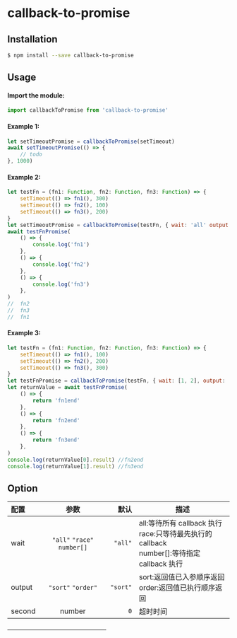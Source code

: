 # callback-to-promise

## Installation

```bash
$ npm install --save callback-to-promise
```

## Usage

#### Import the module:

```js
import callbackToPromise from 'callback-to-promise'
```

#### Example 1:

```js
let setTimeoutPromise = callbackToPromise(setTimeout)
await setTimeoutPromise(() => {
	// todo
}, 1000)
```

#### Example 2:

```js
let testFn = (fn1: Function, fn2: Function, fn3: Function) => {
	setTimeout(() => fn1(), 300)
	setTimeout(() => fn2(), 100)
	setTimeout(() => fn3(), 200)
}
let setTimeoutPromise = callbackToPromise(testFn, { wait: 'all' output: 'order' })
await testFnPromise(
	() => {
		console.log('fn1')
	},
	() => {
		console.log('fn2')
	},
	() => {
		console.log('fn3')
	},
)
//	fn2
//	fn3
//	fn1
```

#### Example 3:

```js
let testFn = (fn1: Function, fn2: Function, fn3: Function) => {
	setTimeout(() => fn1(), 100)
	setTimeout(() => fn2(), 200)
	setTimeout(() => fn3(), 300)
}
let testFnPromise = callbackToPromise(testFn, { wait: [1, 2], output: 'sort' })
let returnValue = await testFnPromise(
	() => {
		return 'fn1end'
	},
	() => {
		return 'fn2end'
	},
	() => {
		return 'fn3end'
	},
)
console.log(returnValue[0].result) //fn2end
console.log(returnValue[1].result) //fn3end
```

## Option

| 配置   |            参数             |     默认 | 描述                                                                                                |
| :----- | :-------------------------: | -------: | --------------------------------------------------------------------------------------------------- |
| wait   | `"all"` `"race"` `number[]` |  `"all"` | all:等待所有 callback 执行<br>race:只等待最先执行的 callback<br>number[]:等待指定 callback 执行<br> |
| output |     `"sort"` `"order"`      | `"sort"` | sort:返回值已入参顺序返回<br>order:返回值已执行顺序返回<br>                                         |
| second |           number            |      `0` | 超时时间                                                                                            |

————————————————
